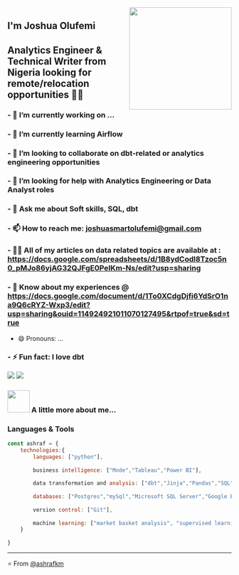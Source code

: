 <img align='right' src="https://media.giphy.com/media/M9gbBd9nbDrOTu1Mqx/giphy.gif" width="230">

## I'm Joshua Olufemi 

## Analytics Engineer & Technical Writer from Nigeria looking for remote/relocation opportunities 👨‍💻
### - 🔭 I’m currently working on ...
### - 🌱 I’m currently learning Airflow
### - 👯 I’m looking to collaborate on dbt-related or analytics engineering opportunities
### - 🤝 I’m looking for help with Analytics Engineering or Data Analyst roles
### - 💬 Ask me about Soft skills, SQL, dbt
### - 📫 How to reach me: joshuasmartolufemi@gmail.com
### - 👨‍💻 All of my articles on data related topics are available at : https://docs.google.com/spreadsheets/d/1B8ydCodl8Tzoc5n0_pMJo86yjAG32QJFgE0PeIKm-Ns/edit?usp=sharing
### - 📄 Know about my experiences @ https://docs.google.com/document/d/1To0XCdgDjfi6YdSrO1na9Q6cRYZ-Wxp3/edit?usp=sharing&ouid=114924921011070127495&rtpof=true&sd=true
- 😄 Pronouns: ...
### - ⚡ Fun fact: I love dbt

[![](https://img.shields.io/badge/LinkedIn-joshua-smart-olufemi-blue)](https://www.linkedin.com/in/joshua-smart-olufemi/)
[![](https://img.shields.io/badge/Gmail-joshuasmartolufemi%40gmail.com-green)](mailto:joshuasmartolufemi@gmail.com)


### <img src="https://media.giphy.com/media/VgCDAzcKvsR6OM0uWg/giphy.gif" width="50"> A little more about me...  



### Languages & Tools
```javascript
const ashraf = {
    technologies:{
        languages: ["python"],
        
        business intelligence: ["Mode","Tableau","Power BI"],
        
        data transformation and analysis: ["dbt","Jinja","Pandas","SQL"],
        
        databases: ["Postgres","mySql","Microsoft SQL Server","Google Big Query"],
        
        version control: ["Git"],
        
        machine learning: ["market basket analysis", "supervised learning", "unsupervised learning","recency frequency monetary analysis",]
    }
   
}
```

---
⭐️ From [@ashrafkm](https://github.com/ashrafkm)
